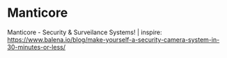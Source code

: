 # Manticore
Manticore - Security &amp; Surveilance Systems! | inspire: https://www.balena.io/blog/make-yourself-a-security-camera-system-in-30-minutes-or-less/
